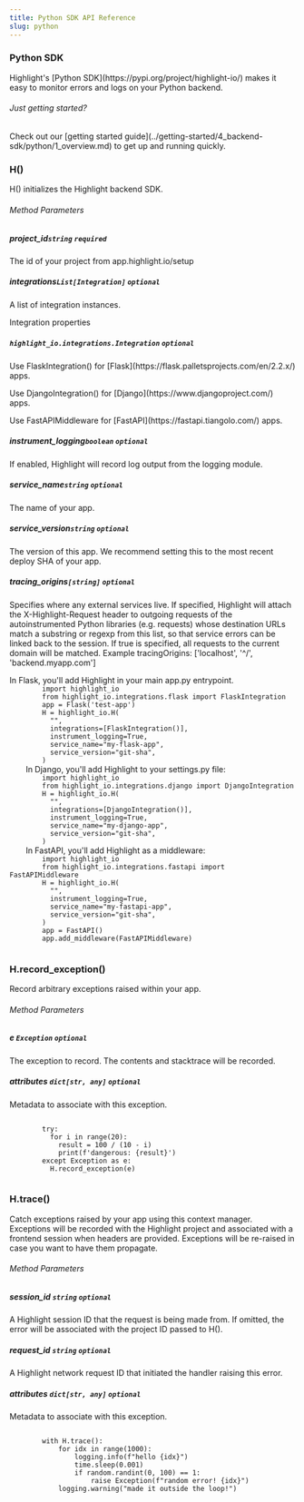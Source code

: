 ```yaml
---
title: Python SDK API Reference
slug: python
---
```


<section className="section">
  <div className="left">
    <h3>Python SDK</h3>
    <p>
      Highlight's [Python SDK](https://pypi.org/project/highlight-io/) makes it easy to monitor errors and logs on your Python backend.
    </p>
  </div>
  <div className="right">
    <h6>Just getting started?</h6>
    <p>Check out our [getting started guide](../getting-started/4_backend-sdk/python/1_overview.md) to get up and running quickly.</p>
  </div>
</section>

<section className="section">
  <div className="left">
    <h3>H()</h3>
    <p>H() initializes the Highlight backend SDK.</p>
    <h6>Method Parameters</h6>
    <aside className="parameter">
      <h5>project_id<code>string</code> <code>required</code></h5>
      <p>The id of your project from app.highlight.io/setup</p>
    </aside>
    <aside className="parameter">
      <h5>integrations<code>List[Integration]</code> <code>optional</code></h5>
      <p>A list of integration instances.</p>
      <article className="innerParameterContainer">
        <aside className="innerParameterHeading">Integration properties</aside>
        <aside className="parameter">
          <h5><code>highlight_io.integrations.Integration</code> <code>optional</code></h5>
          <p>Use FlaskIntegration() for [Flask](https://flask.palletsprojects.com/en/2.2.x/) apps.</p>
          <p>Use DjangoIntegration() for [Django](https://www.djangoproject.com/) apps.</p>
          <p>Use FastAPIMiddleware for [FastAPI](https://fastapi.tiangolo.com/) apps.</p>
        </aside>
      </article>
    </aside>
    <aside className="parameter">
      <h5>instrument_logging<code>boolean</code> <code>optional</code></h5>
      <p>If enabled, Highlight will record log output from the logging module.</p>
    </aside>
    <aside className="parameter">
      <h5>service_name<code>string</code> <code>optional</code></h5>
      <p>The name of your app.</p>
    </aside>
    <aside className="parameter">
      <h5>service_version<code>string</code> <code>optional</code></h5>
      <p>The version of this app. We recommend setting this to the most recent deploy SHA of your app.</p>
    </aside>
    <aside className="parameter">
      <h5>tracing_origins<code>[string]</code> <code>optional</code></h5>
      <p>Specifies where any external services live. If specified, Highlight will attach the X-Highlight-Request header to outgoing requests of the autoinstrumented Python libraries (e.g. requests) whose destination URLs match a substring or regexp from this list, so that service errors can be linked back to the session. If true is specified, all requests to the current domain will be matched. Example tracingOrigins: ['localhost', '^/', 'backend.myapp.com']</p>
    </aside>
  </div>
  <div className="right">
    In Flask, you'll add Highlight in your main app.py entrypoint.
    <code>
        import highlight_io
        from highlight_io.integrations.flask import FlaskIntegration
        app = Flask('test-app')
        H = highlight_io.H(
          "<YOUR_PROJECT_ID>",
          integrations=[FlaskIntegration()],
          instrument_logging=True,
          service_name="my-flask-app",
          service_version="git-sha", 
        )
    </code>
    In Django, you'll add Highlight to your settings.py file:
    <code>
        import highlight_io
        from highlight_io.integrations.django import DjangoIntegration
        H = highlight_io.H(
          "<YOUR_PROJECT_ID>",
          integrations=[DjangoIntegration()],
          instrument_logging=True,
          service_name="my-django-app",
          service_version="git-sha", 
        )
    </code>
    In FastAPI, you'll add Highlight as a middleware:
    <code>
        import highlight_io
        from highlight_io.integrations.fastapi import FastAPIMiddleware
        H = highlight_io.H(
          "<YOUR_PROJECT_ID>",
          instrument_logging=True,
          service_name="my-fastapi-app",
          service_version="git-sha", 
        )
        app = FastAPI()
        app.add_middleware(FastAPIMiddleware)
    </code>
  </div>
</section>
<section className="section">
  <div className="left">
    <h3>H.record_exception()</h3> 
    <p>Record arbitrary exceptions raised within your app.</p>
    <h6>Method Parameters</h6>
    <aside className="parameter">
      <h5>e <code>Exception</code> <code>optional</code></h5>
      <p>The exception to record. The contents and stacktrace will be recorded.</p>
    </aside>
    <aside className="parameter">
      <h5>attributes <code>dict[str, any]</code> <code>optional</code></h5>
      <p>Metadata to associate with this exception.</p>
    </aside>
  </div>
  <div className="right">
    <code>
        try:
          for i in range(20):
            result = 100 / (10 - i)
            print(f'dangerous: {result}')
        except Exception as e:
          H.record_exception(e)
    </code>
  </div>
</section>

<section className="section">
  <div className="left">
    <h3>H.trace()</h3> 
    <p>Catch exceptions raised by your app using this context manager.
Exceptions will be recorded with the Highlight project and
associated with a frontend session when headers are provided. Exceptions
will be re-raised in case you want to have them propagate.</p>
    <h6>Method Parameters</h6>
    <aside className="parameter">
      <h5>session_id <code>string</code> <code>optional</code></h5>
      <p>A Highlight session ID that the request is being made from. If omitted, 
the error will be associated with the project ID passed to H().</p>
    </aside>
    <aside className="parameter">
      <h5>request_id <code>string</code> <code>optional</code></h5>
      <p>A Highlight network request ID that initiated the handler raising this error.</p>
    </aside>
    <aside className="parameter">
      <h5>attributes <code>dict[str, any]</code> <code>optional</code></h5>
      <p>Metadata to associate with this exception.</p>
    </aside>
  </div>
  <div className="right">
    <code>
        with H.trace():
            for idx in range(1000):
                logging.info(f"hello {idx}")
                time.sleep(0.001)
                if random.randint(0, 100) == 1:
                    raise Exception(f"random error! {idx}")
            logging.warning("made it outside the loop!")
    </code>
  </div>
</section>
